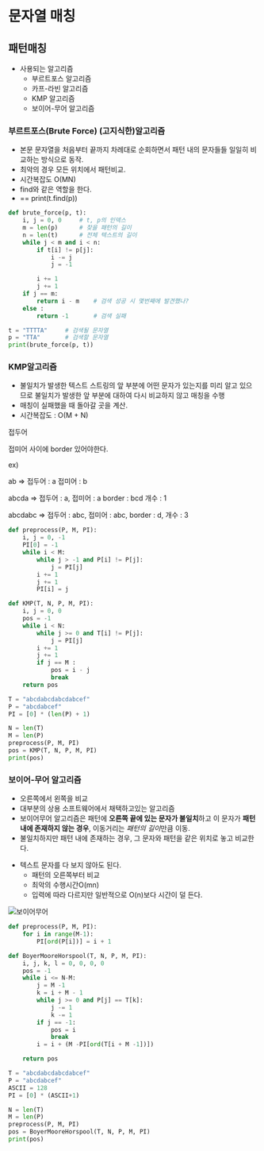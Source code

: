 # 문자열 매칭

## 패턴매칭

+ 사용되는 알고리즘
  + 부르트포스 알고리즘
  + 카프-라빈 알고리즘
  + KMP 알고리즘
  + 보이어-무어 알고리즘



### 부르트포스(Brute Force) (고지식한)알고리즘

+ 본문 문자열을 처음부터 끝까지 차례대로 순회하면서 패턴 내의 문자들들 일일히 비교하는 방식으로 동작.
+ 최악의 경우 모든 위치에서 패턴비교.
+ 시간복잡도 O(MN)
+ find와 같은 역할을 한다.
+ == print(t.find(p))

```python
def brute_force(p, t):
    i, j = 0, 0     # t, p의 인덱스
    m = len(p)      # 찾을 패턴의 길이
    n = len(t)      # 전체 텍스트의 길이
    while j < m and i < n:
        if t[i] != p[j]:
            i -= j
            j = -1

        i += 1
        j += 1
    if j == m:
        return i - m    # 검색 성공 시 몇번째에 발견했나?
    else :
        return -1       # 검색 실패

t = "TTTTA"     # 검색될 문자열
p = "TTA"       # 검색할 문자열
print(brute_force(p, t))
```





### KMP알고리즘

+ 불일치가 발생한 텍스트 스트링의 앞 부분에 어떤 문자가 있는지를 미리 알고 있으므로 불일치가 발생한 앞 부분에 대하여 다시 비교하지 않고 매칭을 수행
+ 매칭이 실패했을 때 돌아갈 곳을 계산.
+ 시간복잡도 : O(M + N)



접두어

접미어 사이에 border 있어야한다. 

ex)



ab => 접두어 : a 접미어 : b

abcda => 접두어 : a, 접미어 : a border : bcd 개수 : 1

abcdabc => 접두어 : abc, 접미어 : abc, border : d, 개수 : 3

```python
def preprocess(P, M, PI):
    i, j = 0, -1
    PI[0] = -1
    while i < M:
        while j > -1 and P[i] != P[j]:
            j = PI[j]
        i += 1
        j += 1
        PI[i] = j

def KMP(T, N, P, M, PI):
    i, j = 0, 0
    pos = -1
    while i < N:
        while j >= 0 and T[i] != P[j]:
            j = PI[j]
        i += 1
        j += 1
        if j == M :
            pos = i - j
            break
    return pos

T = "abcdabcdabcdabcef"
P = "abcdabcef"
PI = [0] * (len(P) + 1)

N = len(T)
M = len(P)
preprocess(P, M, PI)
pos = KMP(T, N, P, M, PI)
print(pos)
```



### 보이어-무어 알고리즘

+ 오른쪽에서 왼쪽을 비교
+ 대부분의 상용 소프트웨어에서 채택하고있는 알고리즘
+ 보이어무어 알고리즘은 패턴에 **오른쪽 끝에 있는 문자가 불일치**하고 이 문자가 **패턴 내에 존재하지 않는 경우**, 이동거리는 *패턴의 길이*만큼 이동.
+ 불일치하지만 패턴 내에 존재하는 경우, 그 문자와 패턴을 같은 위치로 놓고 비교한다.

- 텍스트 문자를 다 보지 않아도 된다.
  - 패턴의 오른쪽부터 비교
  - 최악의 수행시간O(mn)
  - 입력에 따라 다르지만 일반적으로 O(n)보다 시간이 덜 든다.



![보이어무어](C:\Users\student\Desktop\TIL\algorithm\보이어무어.PNG)

```python
def preprocess(P, M, PI):
    for i in range(M-1):
        PI[ord(P[i])] = i + 1

def BoyerMooreHorspool(T, N, P, M, PI):
    i, j, k, l = 0, 0, 0, 0
    pos = -1
    while i <= N-M:
        j = M -1
        k = i + M - 1
        while j >= 0 and P[j] == T[k]:
            j -= 1
            k -= 1
        if j == -1:
            pos = i
            break
        i = i + (M -PI[ord(T[i + M -1])])

    return pos

T = "abcdabcdabcdabcef"
P = "abcdabcef"
ASCII = 128
PI = [0] * (ASCII+1)

N = len(T)
M = len(P)
preprocess(P, M, PI)
pos = BoyerMooreHorspool(T, N, P, M, PI)
print(pos)
```





